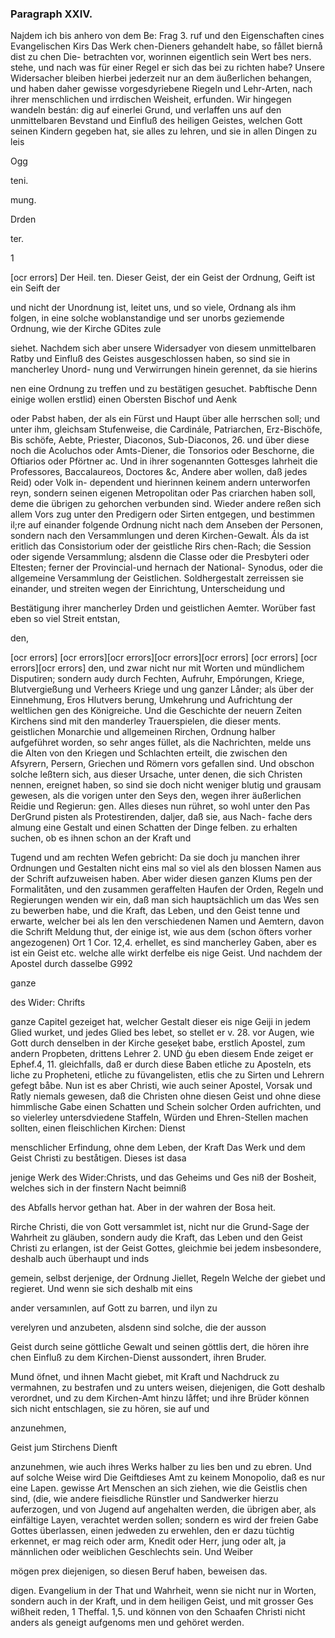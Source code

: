 

<!-- Seite 441 -->
### Paragraph  XXIV. ###

Najdem ich bis anhero von dem Be: Frag 3. 
ruf und den Eigenschaften cines Evangelischen Kirs Das Werk 
chen-Dieners gehandelt habe, so fållet biernå dist zu chen Die- 
betrachten vor, worinnen eigentlich sein Wert bes ners. 
stehe, und nach was für einer Regel er sich das 
bei zu richten habe? Unsere Widersacher bleiben 
hierbei jederzeit nur an dem äußerlichen behangen, 
und haben daher gewisse vorgesdyriebene Riegeln und 
Lehr-Arten, nach ihrer menschlichen und irrdischen 
Weisheit, erfunden. Wir hingegen wandeln bestán: 
dig auf einerlei Grund, und verlaffen uns auf den 
unmittelbaren Bevstand und Einfluß des heiligen 
 Geistes, welchen Gott seinen Kindern gegeben hat, 
 sie alles zu lehren, und sie in allen Dingen zu leis 

Ogg

teni.




mung.

Drden

ter.

1
<!-- Seite 442 -->
[ocr errors]
 Der Heil. ten. Dieser Geist, der ein Geist der Ordnung, 
Geift ist ein 
Seift der 

und nicht der Unordnung ist, leitet uns, und so viele, Ordnang als ihm folgen, in eine solche woblanstandige und ser unorbs geziemende Ordnung, wie der Kirche GDites zule

siehet. Nachdem sich aber unsere Widersadyer von 
diesem unmittelbaren Ratby und Einfluß des Geistes 
ausgeschlossen haben, so sind sie in mancherley Unord- 
nung und Verwirrungen hinein gerennet, da sie hierins 

nen eine Ordnung zu treffen und zu bestätigen gesuchet. Þabftische Denn einige wollen erstlid) einen Obersten Bischof und Aenk

oder Pabst haben, der als ein Fürst und Haupt über alle 
herrschen soll; und unter ihm, gleichsam Stufenweise, 
die Cardinále, Patriarchen, Erz-Bischöfe, Bis 
schöfe, Aebte, Priester, Diaconos, Sub-Diaconos, 26. 
und über diese noch die Acoluchos oder Amts-Diener, 
die Tonsorios oder Beschorne, die Oftiarios oder 
Pförtner ac. Und in ihrer sogenannten Gottesges 
lahrheit die Professores, Baccalaureos, Doctores &c, 
Andere aber wollen, daß jedes Reid) oder Volk in- 
dependent und hierinnen keinem andern unterworfen 
reyn, sondern seinen eigenen Metropolitan oder Pas 
criarchen haben soll, deme die übrigen zu gehorchen 
verbunden sind. Wieder andere reßen sich allem Vors 
zug unter den Predigern oder Sirten entgegen, und 
bestimmen il;re auf einander folgende Ordnung nicht 
nach dem Anseben der Personen, sondern nach den 
Versammlungen und deren Kirchen-Gewalt. Áls da 
ist eritlich das Consistorium oder der geistliche Rirs 
chen-Rach; die Session oder sigende Versammlung; 
alsdenn die Classe oder die Presbyteri oder Eltesten; 
ferner der Provincial-und hernach der National- 
Synodus, oder die allgemeine Versammlung der 
Geistlichen. Soldhergestalt zerreissen sie einander, 
und streiten wegen der Einrichtung, Unterscheidung und 

 Bestätigung ihrer mancherley Drden und geistlichen 
Aemter. Worüber fast eben so viel Streit entstan, 

den,
<!-- Seite 443 -->
[ocr errors]
 [ocr errors][ocr errors][ocr errors][ocr errors]
[ocr errors]
[ocr errors][ocr errors]
den, und zwar nicht nur mit Worten und mündlichem 
Disputiren; sondern audy durch Fechten, Aufruhr, 
Empórungen, Kriege, Blutvergießung und Verheers Kriege und 
ung ganzer Lånder; als über der Einnehmung, Eros Hlutvers 
berung, Umkehrung und Aufrichtung der weltlichen gen des 
Königreiche. Und die Geschichte der neuern Zeiten Kirchens 
 sind mit den manderley Trauerspielen, die dieser ments. 
geistlichen Monarchie und allgemeinen Rirchen, 
Ordnung halber aufgeführet worden, so sehr anges 
füllet, als die Nachrichten, melde uns die Alten von 
den Kriegen und Schlachten erteilt, die zwischen 
den Afsyrern, Persern, Griechen und Römern vors 
 gefallen sind. Und obschon solche leßtern sich, aus 
dieser Ursache, unter denen, die sich Christen nennen, 
ereignet haben, so sind sie doch nicht weniger blutig 
und grausam gewesen, als die vorigen unter den Seys 
den, wegen ihrer äußerlichen Reidie und Regierun: 
gen. Alles dieses nun rühret, so wohl unter den Pas DerGrund 
pisten als Protestirenden, daljer, daß sie, aus Nach- fache ders 
almung eine Gestalt und einen Schatten der Dinge felben. 
zu erhalten suchen, ob es ihnen schon an der Kraft und 

 Tugend und am rechten Wefen gebricht: Da sie doch 
ju manchen ihrer Ordnungen und Gestalten nicht eins 
mal so viel als den blossen Namen aus der Schrift 
aufzuweisen haben. Aber wider diesen ganzen Klums 
pen der Formalitåten, und den zusammen geraffelten 
Haufen der Orden, Regeln und Regierungen wenden 
wir ein, daß man sich hauptsächlich um das Wes 
sen zu bewerben habe, und die Kraft, das Leben, 
und den Geist tenne und erwarte, welcher bei als 
len den verschiedenen Namen und Aemtern, davon 
die Schrift Meldung thut, der einige ist, wie aus 
dem (schon öfters vorher angezogenen) Ort 1 Cor. 
12,4. erhellet, es sind mancherley Gaben, aber 
es ist ein Geist etc. welche alle wirkt derfelbe eis 
nige Geist. Und nachdem der Apostel durch dasselbe 
          G992 

ganze

des Wider: Chrifts
<!-- Seite 444 -->
ganze Capitel gezeiget hat, welcher Gestalt dieser eis nige Geiji in jedem Glied wurket, und jedes Glied bes lebet, so stellet er v. 28. vor Augen, wie Gott durch denselben in der Kirche geseķet babe, erstlich Apostel, zum andern Propbeten, drittens Lehrer 2. UND ģu eben diesem Ende zeiget er Ephef.4, 11. gleichfalls, daß er durch diese Baben etliche zu Aposteln, ets liche zu Propheteni, etliche zu füvangelisten, etlis che zu Sirten und Lehrern gefegt båbe. Nun ist es aber Christi, wie auch seiner Apostel, Vorsak und Ratly niemals gewesen, daß die Christen ohne diesen Geist und ohne diese himmlische Gabe einen Schatten und Schein solcher Orden aufrichten, und so vielerley untersdviedene Staffeln, Würden und Ehren-Stellen machen sollten, einen fleischlichen Kirchen: Dienst

menschlicher Erfindung, ohne dem Leben, der Kraft Das Werk und dem Geist Christi zu beståtigen. Dieses ist dasa

jenige Werk des Wider:Christs, und das Geheims und Ges niß der Bosheit, welches sich in der finstern Nacht beimniß

des Abfalls hervor gethan hat. Aber in der wahren der Bosa heit.

Rirche Christi, die von Gott versammlet ist, nicht nur die Grund-Sage der Wahrheit zu gläuben, sondern audy die Kraft, das Leben und den Geist Christi zu erlangen, ist der Geist Gottes, gleichmie bei jedem insbesondere, deshalb auch überhaupt und inds

gemein, selbst derjenige, der Ordnung Jiellet, Regeln Welche der giebet und regieret. Und wenn sie sich deshalb mit eins

ander versamınlen, auf Gott zu barren, und ilyn zu

verelyren und anzubeten, alsdenn sind solche, die der ausson

Geist durch seine göttliche Gewalt und seinen göttlis dert, die hören ihre chen Einfluß zu dem Kirchen-Dienst aussondert, ihren Bruder.

Mund öfnet, und ihnen Macht giebet, mit Kraft und Nachdruck zu vermahnen, zu bestrafen und zu unters weisen, diejenigen, die Gott deshalb verordnet, und zu dem Kirchen-Amt hinzu låffet; und ihre Brüder können sich nicht entschlagen, sie zu hören, sie auf und

anzunehmen,

Geist jum 
Stirchens 
Dienft 
<!-- Seite 445 -->
anzunehmen, wie auch ihres Werks halber zu lies ben und zu ebren. Und auf solche Weise wird Die Geiftdieses Amt zu keinem Monopolio, daß es nur eine Lapen. gewisse Art Menschen an sich ziehen, wie die Geistlis chen sind, (die, wie andere fieisdliche Rünstler und Sandwerker hierzu auferzogen, und von Jugend auf angehalten werden, die übrigen aber, als einfältige Layen, verachtet werden sollen; sondern es wird der freien Gabe Gottes überlassen, einen jedweden zu erwehlen, den er dazu tüchtig erkennet, er mag reich oder arm, Knedit oder Herr, jung oder alt, ja männlichen oder weiblichen Geschlechts sein. Und Weiber

mögen prex diejenigen, so diesen Beruf haben, beweisen das.

digen. Evangelium in der That und Wahrheit, wenn sie nicht nur in Worten, sondern auch in der Kraft, und in dem heiligen Geist, und mit grosser Ges wißheit reden, 1 Theffal. 1,5. und können von den Schaafen Christi nicht anders als geneigt aufgenoms men und gehöret werden.

